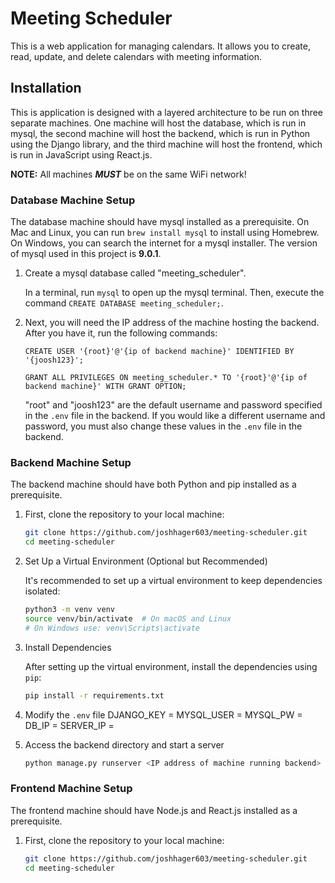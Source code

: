 
# Meeting Scheduler

This is a web application for managing calendars. It allows you to create, read, update, and delete calendars with meeting information.

## Installation

This is application is designed with a layered architecture to be run on three separate machines.  One machine will host the database, which is run in mysql, the second machine will host the backend, which is run in Python using the Django library, and the third machine will host the frontend, which is run in JavaScript using React.js.

**NOTE:** All machines ***MUST*** be on the same WiFi network!

### Database Machine Setup

The database machine should have mysql installed as a prerequisite.  On Mac and Linux, you can run `brew install mysql` to install using Homebrew.  On Windows, you can search the internet for a mysql installer. The version of mysql used in this project is **9.0.1**.

1. Create a mysql database called "meeting_scheduler".

    In a terminal, run `mysql` to open up the mysql terminal. Then, execute the command `CREATE DATABASE meeting_scheduler;`.

3. Next, you will need the IP address of the machine hosting the backend. After you have it, run the following commands:

    `CREATE USER '{root}'@'{ip of backend machine}' IDENTIFIED BY '{joosh123}';`

    `GRANT ALL PRIVILEGES ON meeting_scheduler.* TO '{root}'@'{ip of backend machine}' WITH GRANT OPTION;`

    "root" and "joosh123" are the default username and password specified in the `.env` file in the backend. If you would like a different username and password, you must also change these values in the `.env` file in the backend.


### Backend Machine Setup

The backend machine should have both Python and pip installed as a prerequisite.

1. First, clone the repository to your local machine:

    ```bash
    git clone https://github.com/joshhager603/meeting-scheduler.git
    cd meeting-scheduler
    ```

2. Set Up a Virtual Environment (Optional but Recommended)

    It's recommended to set up a virtual environment to keep dependencies isolated:

    ```bash
    python3 -m venv venv
    source venv/bin/activate  # On macOS and Linux
    # On Windows use: venv\Scripts\activate
    ```

3. Install Dependencies

    After setting up the virtual environment, install the dependencies using `pip`:

    ```bash
    pip install -r requirements.txt
    ```

4. Modify the `.env` file
    DJANGO_KEY = <django-key>
    MYSQL_USER = <MySQL username e.g.: root>
    MYSQL_PW = <MySQL password e.g.: joosh123>
    DB_IP = <IP address of machine running MySQL>
    SERVER_IP = <IP address of machine running backend>

5. Access the backend directory and start a server

    ```bash
    python manage.py runserver <IP address of machine running backend>
    ```

### Frontend Machine Setup

The frontend machine should have Node.js and React.js installed as a prerequisite.

1. First, clone the repository to your local machine:

    ```bash
    git clone https://github.com/joshhager603/meeting-scheduler.git
    cd meeting-scheduler
    ```